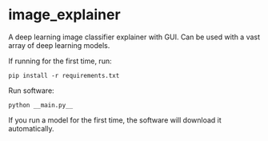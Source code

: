 # image_explainer
A deep learning image classifier explainer with GUI. Can be used with a vast array of deep learning models.

If running for the first time, run:
```shell
pip install -r requirements.txt
```

Run software:
```shell
python __main.py__
```

If you run a model for the first time, the software will download it automatically.
